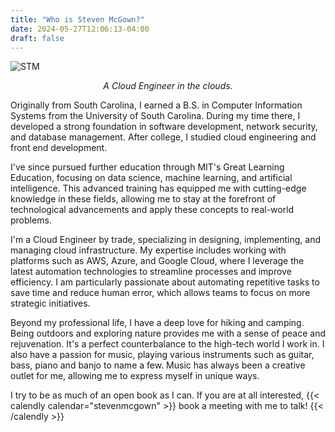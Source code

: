 ```yaml
---
title: "Who is Steven McGown?"
date: 2024-05-27T12:06:13-04:00
draft: false
---
```


![STM](/images/cover.jpeg)
<div style="text-align: center;">
  <p><em>A Cloud Engineer in the clouds.</em></p>
</div>

Originally from South Carolina, I earned a B.S. in Computer Information Systems from the University of South Carolina. During my time there, I developed a strong foundation in software development, network security, and database management. After college, I studied cloud engineering and front end development.

I've since pursued further education through MIT's Great Learning Education, focusing on data science, machine learning, and artificial intelligence. This advanced training has equipped me with cutting-edge knowledge in these fields, allowing me to stay at the forefront of technological advancements and apply these concepts to real-world problems.

I'm a Cloud Engineer by trade, specializing in designing, implementing, and managing cloud infrastructure. My expertise includes working with platforms such as AWS, Azure, and Google Cloud, where I leverage the latest automation technologies to streamline processes and improve efficiency. I am particularly passionate about automating repetitive tasks to save time and reduce human error, which allows teams to focus on more strategic initiatives.

Beyond my professional life, I have a deep love for hiking and camping. Being outdoors and exploring nature provides me with a sense of peace and rejuvenation. It's a perfect counterbalance to the high-tech world I work in. I also have a passion for music, playing various instruments such as guitar, bass, piano and banjo to name a few. Music has always been a creative outlet for me, allowing me to express myself in unique ways.

I try to be as much of an open book as I can. If you are at all interested, 
{{< calendly calendar="stevenmcgown" >}}
  book a meeting with me to talk!
{{< /calendly >}}
